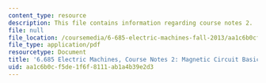 ```yaml
---
content_type: resource
description: This file contains information regarding course notes 2.
file: null
file_location: /coursemedia/6-685-electric-machines-fall-2013/aa1c6b0cf5de1f6f8111ab1a4b39e2d3_MIT6_685F13_chapter2.pdf
file_type: application/pdf
resourcetype: Document
title: '6.685 Electric Machines, Course Notes 2: Magnetic Circuit Basics'
uid: aa1c6b0c-f5de-1f6f-8111-ab1a4b39e2d3
---
```

